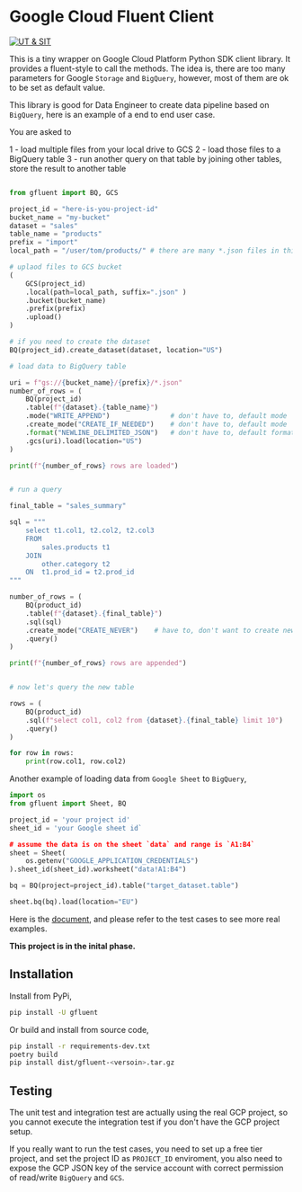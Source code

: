# Google Cloud Fluent Client

[![UT & SIT](https://github.com/simple-dev-tools/gfluent/actions/workflows/ut-and-sit.yml/badge.svg?branch=develop)](https://github.com/simple-dev-tools/gfluent/actions/workflows/ut-and-sit.yml)

This is a tiny wrapper on Google Cloud Platform Python SDK client library. It provides a fluent-style
to call the methods. The idea is, there are too many parameters for Google `Storage` and `BigQuery`,
however, most of them are ok to be set as default value. 


This library is good for Data Engineer to create data pipeline based on `BigQuery`, here is an example
of a end to end user case.

You are asked to

1 - load multiple files from your local drive to GCS
2 - load those files to a BigQuery table
3 - run another query on that table by joining other tables, store the result to another table


```python

from gfluent import BQ, GCS

project_id = "here-is-you-project-id"
bucket_name = "my-bucket"
dataset = "sales"
table_name = "products"
prefix = "import"
local_path = "/user/tom/products/" # there are many *.json files in this directory

# uplaod files to GCS bucket
(
    GCS(project_id)
    .local(path=local_path, suffix=".json" )
    .bucket(bucket_name)
    .prefix(prefix)
    .upload()
)

# if you need to create the dataset
BQ(project_id).create_dataset(dataset, location="US")

# load data to BigQuery table

uri = f"gs://{bucket_name}/{prefix}/*.json"
number_of_rows = (
    BQ(project_id)
    .table(f"{dataset}.{table_name}")
    .mode("WRITE_APPEND")               # don't have to, default mode
    .create_mode("CREATE_IF_NEEDED")    # don't have to, default mode
    .format("NEWLINE_DELIMITED_JSON")   # don't have to, default format
    .gcs(uri).load(location="US")
)

print(f"{number_of_rows} rows are loaded")


# run a query

final_table = "sales_summary"

sql = """
    select t1.col1, t2.col2, t2.col3
    FROM
        sales.products t1
    JOIN
        other.category t2
    ON  t1.prod_id = t2.prod_id
"""

number_of_rows = (
    BQ(product_id)
    .table(f"{dataset}.{final_table}")
    .sql(sql)
    .create_mode("CREATE_NEVER")    # have to, don't want to create new table
    .query()
)

print(f"{number_of_rows} rows are appended")


# now let's query the new table

rows = (
    BQ(product_id)
    .sql(f"select col1, col2 from {dataset}.{final_table} limit 10")
    .query()
)

for row in rows:
    print(row.col1, row.col2)
```


Another example of loading data from `Google Sheet` to `BigQuery`,

```python
import os
from gfluent import Sheet, BQ

project_id = 'your project id'
sheet_id = 'your Google sheet id`

# assume the data is on the sheet `data` and range is `A1:B4`
sheet = Sheet(
    os.getenv("GOOGLE_APPLICATION_CREDENTIALS")
).sheet_id(sheet_id).worksheet("data!A1:B4")

bq = BQ(project=project_id).table("target_dataset.table")

sheet.bq(bq).load(location="EU")
```

Here is the [document](https://gfluent.readthedocs.io/en/latest/#), and please refer
to the test cases to see more real examples.




**This project is in the inital phase.**


## Installation


Install from PyPi,

```bash
pip install -U gfluent
```

Or build and install from source code,

```bash
pip install -r requirements-dev.txt
poetry build
pip install dist/gfluent-<versoin>.tar.gz
```


## Testing

The unit test and integration test are actually using the real GCP project, so you
cannot execute the integration test if you don't have the GCP project setup.

If you really want to run the test cases, you need to set up a free tier project, and
set the project ID as `PROJECT_ID` enviroment, you also need to expose the GCP JSON key
of the service account with correct permission of read/write `BigQuery` and `GCS`.


